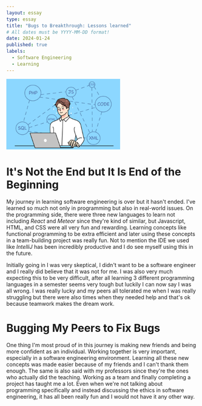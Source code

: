 ```yaml
---
layout: essay
type: essay
title: "Bugs to Breakthrough: Lessons learned"
# All dates must be YYYY-MM-DD format!
date: 2024-01-24
published: true
labels:
  - Software Engineering
  - Learning
---
```


<img width = "300px" class="rounded float-start pe-4" src="../img/software-reflection.png">

<h1>It's Not the End but It Is End of the Beginning</h1>

  <p>My journey in learning software engineering is over but it hasn't ended. I've learned so much not only in programming but also in real-world issues. On the programming side, there were three new languages to learn not including <i>React</i> and <i>Meteor</i> since they're kind of similar, but Javascript, HTML, and CSS were all very fun and rewarding. Learning concepts like functional programming to be extra efficient and later using these concepts in a team-building project was really fun. Not to mention the IDE we used like <i>IntelliJ</i> has been incredibly productive and I do see myself using this in the future.</p>
  
  <p>Initially going in I was very skeptical, I didn't want to be a software engineer and I really did believe that it was not for me. I was also very much expecting this to be very difficult, after all learning 3 different programming languages in a semester seems very tough but luckily I can now say I was all wrong. I was really lucky and my peers all tolerated me when I was really struggling but there were also times when they needed help and that's ok because teamwork makes the dream work.</p>

<h1>Bugging My Peers to Fix Bugs</h1>

 <p>One thing I'm most proud of in this journey is making new friends and being more confident as an individual. Working together is very important, especially in a software engineering environment. Learning all these new concepts was made easier because of my friends and I can't thank them enough. The same is also said with my professors since they're the ones who actually did the teaching. Working as a team and finally completing a project has taught me a lot. Even when we're not talking about programming specifically and instead discussing the ethics in software engineering, it has all been really fun and I would not have it any other way.</p>

 
 

